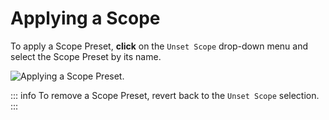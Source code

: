# Applying a Scope

To apply a Scope Preset, **click** on the `Unset Scope` drop-down menu and select the Scope Preset by its name.

<img alt="Applying a Scope Preset." src="/_images/scopes_select.png" center>

::: info
To remove a Scope Preset, revert back to the `Unset Scope` selection.
:::
